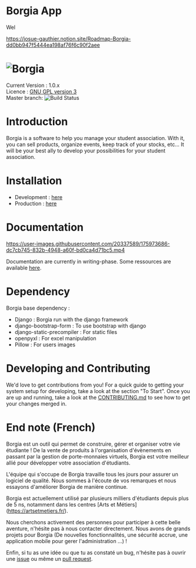# Borgia App

Wel



https://josue-gauthier.notion.site/Roadmap-Borgia-dd0bb947f5444ea198af76f6c90f2aee


# ![Borgia](./borgia/static/static_dirs/img/borgia-logo-light.png 'Borgia')

Current Version : 1.0.x   
Licence : [GNU GPL version 3](./license.txt)  
Master branch: ![Build Status](https://github.com/borgia-app/Borgia/actions/workflows/main.yml/badge.svg?branch=master)  

# Introduction

Borgia is a software to help you manage your student association. 
With it, you can sell products, organize events, keep track of your stocks, etc...
It will be your best ally to develop your possibilities for your student association.

# Installation

-   Development : [here](https://github.com/borgia-app/Borgia-docs/blob/master/tutorials/dev_install.md)
-   Production : [here](https://github.com/borgia-app/Borgia-docs/blob/master/tutorials/prod_install.md)

# Documentation

<p align="center">

</p>

https://user-images.githubusercontent.com/20337589/175973686-dc7cb745-832b-4948-a60f-bd0ca4d71bc5.mp4




Documentation are currently in writing-phase. Some ressources are available
[here](https://github.com/borgia-app/Borgia-docs).

# Dependency

Borgia base dependency :

-   Django : Borgia run with the django framework
-   django-bootstrap-form : To use bootstrap with django
-   django-static-precompiler : For static files
-   openpyxl : For excel manipulation
-   Pillow : For users images

# Developing and Contributing

We'd love to get contributions from you! For a quick guide to getting your
system setup for developing, take a look at the section "To Start".
Once you are up and running, take a look at the
[CONTRIBUTING.md](https://github.com/borgia-app/Borgia/CONTRIBUTING.md) to see
how to get your changes merged in.

# End note (French)

Borgia est un outil qui permet de construire, gérer et organiser votre vie
étudiante ! De la vente de produits à l'organisation d'évènements en passant
par la gestion de porte-monnaies virtuels, Borgia est votre meilleur allié pour
développer votre association d'étudiants.

L'équipe qui s'occupe de Borgia travaille tous les jours pour assurer un
logiciel de qualité. Nous sommes à l'écoute de vos remarques et nous essayons
d'améliorer Borgia de manière continue.

Borgia est actuellement utilisé par plusieurs milliers d'étudiants depuis plus
de 5 ns, notamment dans les centres [Arts et Métiers] (https://artsetmetiers.fr/).

Nous cherchons activement des personnes pour participer à cette belle aventure,
n'hésite pas à nous contacter directement. Nous avons de grands projets pour Borgia
(De nouvelles fonctionnalités, une sécurité accrue, une application mobile pour gerer l'administration ...) !

Enfin, si tu as une idée ou que tu as constaté un bug, n'hésite pas à ouvrir
une [issue](https://github.com/borgia-app/Borgia/issues) ou même un
[pull request](https://github.com/borgia-app/Borgia/pulls).
